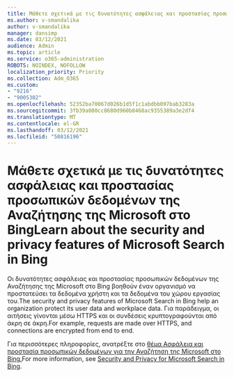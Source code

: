 ```yaml
---
title: Μάθετε σχετικά με τις δυνατότητες ασφάλειας και προστασίας προσωπικών δεδομένων της Αναζήτησης της Microsoft στο Bing
ms.author: v-smandalika
author: v-smandalika
manager: dansimp
ms.date: 03/12/2021
audience: Admin
ms.topic: article
ms.service: o365-administration
ROBOTS: NOINDEX, NOFOLLOW
localization_priority: Priority
ms.collection: Adm_O365
ms.custom:
- "9216"
- "9005302"
ms.openlocfilehash: 52352ba70067d026b1d5f1c1abdbb097bab3283a
ms.sourcegitcommit: 3fb39a080cc8680d960b8468ac9355389a3e2df4
ms.translationtype: MT
ms.contentlocale: el-GR
ms.lasthandoff: 03/12/2021
ms.locfileid: "50816196"
---
```

# <a name="learn-about-the-security-and-privacy-features-of-microsoft-search-in-bing"></a><span data-ttu-id="d2e55-102">Μάθετε σχετικά με τις δυνατότητες ασφάλειας και προστασίας προσωπικών δεδομένων της Αναζήτησης της Microsoft στο Bing</span><span class="sxs-lookup"><span data-stu-id="d2e55-102">Learn about the security and privacy features of Microsoft Search in Bing</span></span>

<span data-ttu-id="d2e55-103">Οι δυνατότητες ασφάλειας και προστασίας προσωπικών δεδομένων της Αναζήτησης της Microsoft στο Bing βοηθούν έναν οργανισμό να προστατεύσει τα δεδομένα χρήστη και τα δεδομένα του χώρου εργασίας του.</span><span class="sxs-lookup"><span data-stu-id="d2e55-103">The security and privacy features of Microsoft Search in Bing help an organization protect its user data and workplace data.</span></span> <span data-ttu-id="d2e55-104">Για παράδειγμα, οι αιτήσεις γίνονται μέσω HTTPS και οι συνδέσεις κρυπτογραφούνται από άκρη σε άκρη.</span><span class="sxs-lookup"><span data-stu-id="d2e55-104">For example, requests are made over HTTPS, and connections are encrypted from end to end.</span></span>

<span data-ttu-id="d2e55-105">Για περισσότερες πληροφορίες, ανατρέξτε στο [θέμα Ασφάλεια και προστασία προσωπικών δεδομένων για την Αναζήτηση της Microsoft στο Bing.](https://docs.microsoft.com/microsoftsearch/security-for-search)</span><span class="sxs-lookup"><span data-stu-id="d2e55-105">For more information, see [Security and Privacy for Microsoft Search in Bing](https://docs.microsoft.com/microsoftsearch/security-for-search).</span></span>
